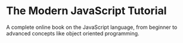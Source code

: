 # The Modern JavaScript Tutorial

A complete online book on the JavaScript language, from beginner to advanced concepts like object oriented programming.
